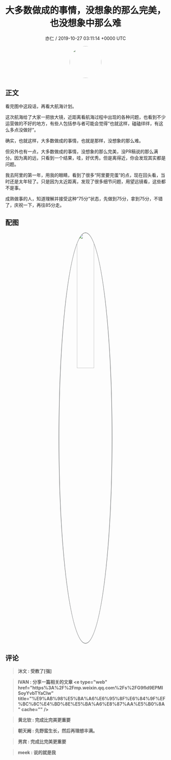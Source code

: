 <h1 align="center">大多数做成的事情，没想象的那么完美，也没想象中那么难</h1>
<p align="center">
    <a>亦仁 / 2019-10-27 03:11:14 &#43;0000 UTC</a>
</p>

<div align="center">
    <img src="https://images.zsxq.com/Fn3NQqCN8nuGF86yZPXSbEsl0mb3?e=1590940799&amp;token=kIxbL07-8jAj8w1n4s9zv64FuZZNEATmlU_Vm6zD:pfbNc8W3hS0oYG_hyXXh_rHMHuc=" width="100" height="100" style="border:1px solid;border-radius:50%; color:#ffffff"/>
</div>

## 正文

<div>
看完图中这段话，再看大航海计划。

这次航海给了大家一把放大镜，近距离看航海过程中出现的各种问题，也看到不少运营做的不好的地方，有些人包括参与者可能会觉得“也就这样，磕磕绊绊，有这么多点没做好”。 

确实，也就这样，大多数做成的事情，也就是那样，没想象的那么难。

但另外也有一点，大多数做成的事情，没想象的那么完美，没PR稿说的那么满分。因为离的远，只看到一个结果，哇，好优秀。但是离得近，你会发现其实都是问题。

我去阿里的第一年，用我的眼睛，看到了很多“阿里要完蛋”的点，现在回头看，当时还是太年轻了。只是因为太近距离，发现了很多细节问题，用望远镜看，这些都不是事。

成熟做事的人，知道理解并接受这种“75分”状态，先做到75分，拿到75分，不错了，庆祝一下，再往85分走。
</div>

## 配图
<div class="image" align="center">

<img src="https://images.zsxq.com/FlRIwax4oUwxoRw8zi8pZkTz4BfH?imageMogr2/auto-orient/thumbnail/800x/format/jpg/blur/1x0/quality/75&amp;e=1590940799&amp;token=kIxbL07-8jAj8w1n4s9zv64FuZZNEATmlU_Vm6zD:pfTAmvRF996l5iIs1A9JQyWDq-0=" width="33%" height="33%" style="border:1px solid;border-radius:50%; color:#3c3f41"/>

</div>

## 评论

<div align="left">
<div>

<blockquote >
<span> <strong>沐文 : 受教了[强] </strong></span>
</blockquote>

<blockquote >
<span> <strong>IVAN : 分享一篇相关的文章
&lt;e type=&#34;web&#34; href=&#34;https%3A%2F%2Fmp.weixin.qq.com%2Fs%2FG9fld9EPMlSoyYvbTYaClw&#34; title=&#34;%E9%AB%98%E5%BA%A6%E6%95%8F%E6%84%9F%EF%BC%8C%E4%BD%8E%E5%BA%A6%E8%87%AA%E5%B0%8A&#34; cache=&#34;&#34; /&gt; </strong></span>
</blockquote>

<blockquote >
<span> <strong>黄北钦 : 完成比完美更重要 </strong></span>
</blockquote>

<blockquote >
<span> <strong>朝天阙 : 先野蛮生长，然后再理想丰满。 </strong></span>
</blockquote>

<blockquote >
<span> <strong>男宾 : 完成比完美更重要 </strong></span>
</blockquote>

<blockquote >
<span> <strong>meek : 说的就是我 </strong></span>
</blockquote>

</div>
</div>
